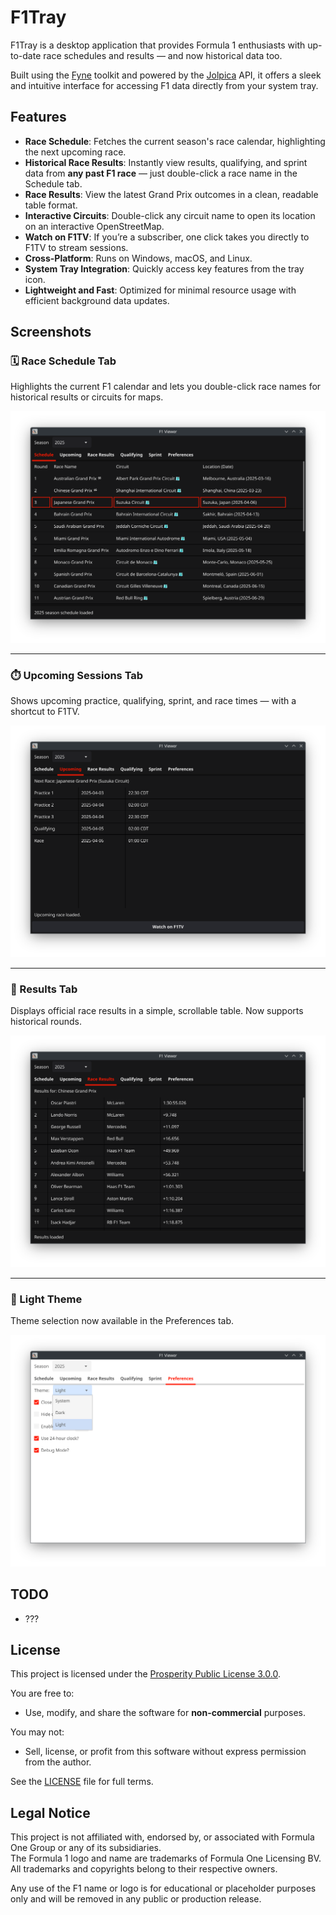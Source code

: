 # F1Tray

F1Tray is a desktop application that provides Formula 1 enthusiasts with up-to-date race schedules and results — and now historical data too.  

Built using the [Fyne](https://fyne.io/) toolkit and powered by the [Jolpica](https://jolpica.com/) API, it offers a sleek and intuitive interface for accessing F1 data directly from your system tray.

## Features

- **Race Schedule**: Fetches the current season's race calendar, highlighting the next upcoming race.
- **Historical Race Results**: Instantly view results, qualifying, and sprint data from **any past F1 race** — just double-click a race name in the Schedule tab.
- **Race Results**: View the latest Grand Prix outcomes in a clean, readable table format.
- **Interactive Circuits**: Double-click any circuit name to open its location on an interactive OpenStreetMap.
- **Watch on F1TV**: If you’re a subscriber, one click takes you directly to F1TV to stream sessions.
- **Cross-Platform**: Runs on Windows, macOS, and Linux.
- **System Tray Integration**: Quickly access key features from the tray icon.
- **Lightweight and Fast**: Optimized for minimal resource usage with efficient background data updates.

## Screenshots

### 🗓️ Race Schedule Tab  
Highlights the current F1 calendar and lets you double-click race names for historical results or circuits for maps.

![Schedule Tab](cmd/f1tray/assets/schedule.png)

---

### ⏱️ Upcoming Sessions Tab  
Shows upcoming practice, qualifying, sprint, and race times — with a shortcut to F1TV.

![Upcoming Tab](cmd/f1tray/assets/upcoming.png)

---

### 🏁 Results Tab  
Displays official race results in a simple, scrollable table. Now supports historical rounds.

![Results Tab](cmd/f1tray/assets/results.png)

---

### 🎨 Light Theme  
Theme selection now available in the Preferences tab.

![Light Theme](cmd/f1tray/assets/light_theme.png)

## TODO
- ???

## License

This project is licensed under the [Prosperity Public License 3.0.0](https://polyformproject.org/licenses/prosperity/3.0.0/).

You are free to:
- Use, modify, and share the software for **non-commercial** purposes.

You may not:
- Sell, license, or profit from this software without express permission from the author.

See the [LICENSE](LICENSE) file for full terms.

## Legal Notice

This project is not affiliated with, endorsed by, or associated with Formula One Group or any of its subsidiaries.  
The Formula 1 logo and name are trademarks of Formula One Licensing BV.  
All trademarks and copyrights belong to their respective owners.

Any use of the F1 name or logo is for educational or placeholder purposes only and will be removed in any public or production release.
